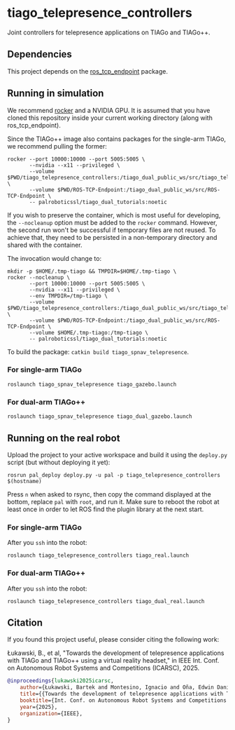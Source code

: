 # tiago_telepresence_controllers

Joint controllers for telepresence applications on TIAGo and TIAGo++.

## Dependencies

This project depends on the [ros_tcp_endpoint](https://github.com/Unity-Technologies/ROS-TCP-Endpoint) package.

## Running in simulation

We recommend [rocker](https://github.com/osrf/rocker) and a NVIDIA GPU. It is assumed that you have cloned this repository inside your current working directory (along with ros_tcp_endpoint).

Since the TIAGo++ image also contains packages for the single-arm TIAGo, we recommend pulling the former:

```
rocker --port 10000:10000 --port 5005:5005 \
       --nvidia --x11 --privileged \
       --volume $PWD/tiago_telepresence_controllers:/tiago_dual_public_ws/src/tiago_telepresence_controllers \
       --volume $PWD/ROS-TCP-Endpoint:/tiago_dual_public_ws/src/ROS-TCP-Endpoint \
       -- palroboticssl/tiago_dual_tutorials:noetic
```

If you wish to preserve the container, which is most useful for developing, the `--nocleanup` option must be added to the `rocker` command. However, the second run won't be successful if temporary files are not reused. To achieve that, they need to be persisted in a non-temporary directory and shared with the container.

The invocation would change to:

```
mkdir -p $HOME/.tmp-tiago && TMPDIR=$HOME/.tmp-tiago \
rocker --nocleanup \
       --port 10000:10000 --port 5005:5005 \
       --nvidia --x11 --privileged \
       --env TMPDIR=/tmp-tiago \
       --volume $PWD/tiago_telepresence_controllers:/tiago_dual_public_ws/src/tiago_telepresence_controllers \
       --volume $PWD/ROS-TCP-Endpoint:/tiago_dual_public_ws/src/ROS-TCP-Endpoint \
       --volume $HOME/.tmp-tiago:/tmp-tiago \
       -- palroboticssl/tiago_dual_tutorials:noetic
```

To build the package: `catkin build tiago_spnav_telepresence`.

### For single-arm TIAGo

```
roslaunch tiago_spnav_telepresence tiago_gazebo.launch
```

### For dual-arm TIAGo++

```
roslaunch tiago_spnav_telepresence tiago_dual_gazebo.launch
```

## Running on the real robot

Upload the project to your active workspace and build it using the `deploy.py` script (but without deploying it yet):

```
rosrun pal_deploy deploy.py -u pal -p tiago_telepresence_controllers $(hostname)
```

Press `n` when asked to rsync, then copy the command displayed at the bottom, replace `pal` with `root`, and run it. Make sure to reboot the robot at least once in order to let ROS find the plugin library at the next start.

### For single-arm TIAGo

After you `ssh` into the robot:

```
roslaunch tiago_telepresence_controllers tiago_real.launch
```

### For dual-arm TIAGo++

After you `ssh` into the robot:

```
roslaunch tiago_telepresence_controllers tiago_dual_real.launch
```

## Citation

If you found this project useful, please consider citing the following work:

Łukawski, B., et al, "Towards the development of telepresence applications with TIAGo and TIAGo++ using a virtual reality headset," in IEEE Int. Conf. on Autonomous Robot Systems and Competitions (ICARSC), 2025.

```bibtex
@inproceedings{lukawski2025icarsc,
    author={Łukawski, Bartek and Montesino, Ignacio and Oña, Edwin Daniel and Victores, Juan G. and Balaguer, Carlos and Jardón, Alberto},
    title={{Towards the development of telepresence applications with TIAGo and TIAGo++ using a virtual reality headset}},
    booktitle={Int. Conf. on Autonomous Robot Systems and Competitions (ICARSC)},
    year={2025},
    organization={IEEE},
}
```
